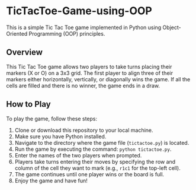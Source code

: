 # TicTacToe-Game-using-OOP

This is a simple Tic Tac Toe game implemented in Python using Object-Oriented Programming (OOP) principles.

## Overview

This Tic Tac Toe game allows two players to take turns placing their markers (X or O) on a 3x3 grid. The first player to align three of their markers either horizontally, vertically, or diagonally wins the game. If all the cells are filled and there is no winner, the game ends in a draw.

## How to Play

To play the game, follow these steps:

1. Clone or download this repository to your local machine. <br>
2. Make sure you have Python installed. <br>
3. Navigate to the directory where the game file (`tictactoe.py`) is located. <br>
4. Run the game by executing the command: `python tictactoe.py`. <br>
5. Enter the names of the two players when prompted. <br>
6. Players take turns entering their moves by specifying the row and column of the cell they want to mark (e.g., `r1c1` for the top-left cell). <br>
7. The game continues until one player wins or the board is full. <br>
8. Enjoy the game and have fun! 

